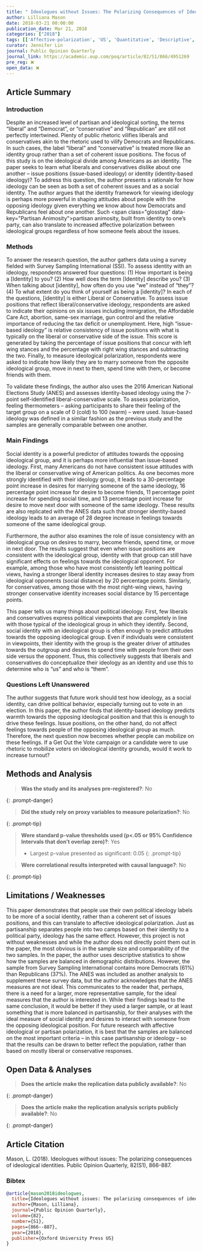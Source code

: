 ```yaml
---
title: " Ideologues without Issues: The Polarizing Consequences of Ideological Identities"
author: Lilliana Mason
date: 2018-03-21 00:00:00
publication_date: Mar 21, 2018
categories: ["2018"]
tags: [['Affective-polarization', 'US', 'Quantitative', 'Descriptive', 'ANES']]
curator: Jennifer Lin
journal: Public Opinion Quarterly
journal_link: https://academic.oup.com/poq/article/82/S1/866/4951269
pre_reg: ❌
open_data: ❌
---
```


## Article Summary

### Introduction

Despite an increased level of <span class="glosstag" data-key="Partisan">partisan</span> and ideological sorting, the terms “liberal” and “Democrat”, or “conservative” and “Republican” are still not perfectly intertwined. Plenty of public rhetoric vilifies liberals and conservatives akin to the rhetoric used to vilify Democrats and Republicans. In such cases, the label “liberal” and “conservative” is treated more like an identity group rather than a set of coherent issue positions. The focus of this study is on the ideological divide among Americans as an identity. The paper seeks to learn what liberals and conservatives dislike about one another – issue positions (issue-based <span class="glosstag" data-key="Ideology">ideology</span>) or identity (identity-based <span class="glosstag" data-key="Ideology">ideology</span>)? To address this question, the author presents a rationale for how <span class="glosstag" data-key="Ideology">ideology</span> can be seen as both a set of coherent issues and as a social identity. The author argues that the identity framework for viewing <span class="glosstag" data-key="Ideology">ideology</span> is perhaps more powerful in shaping attitudes about people with the opposing <span class="glosstag" data-key="Ideology">ideology</span> given everything we know about how Democrats and Republicans feel about one another. Such <span class="glosstag" data-key="<span class="glosstag" data-key="Partisan">Partisan</span> Animosity"><span class="glosstag" data-key="Partisan">partisan</span> animosity</span>, built from identity to one’s party, can also translate to increased <span class="glosstag" data-key="Affective Polarization">affective polarization</span> between ideological groups regardless of how someone feels about the issues. 

### Methods

To answer the research question, the author gathers data using a survey fielded with Survey Sampling International (SSI). To assess identity with an <span class="glosstag" data-key="Ideology">ideology</span>, respondents answered four questions: (1) How important is being a [Identity] to you? (2) How well does the term [Identity] describe you? (3) When talking about [identity], how often do you use “we” instead of “they”? (4) To what extent do you think of yourself as being a [identity]? In each of the questions, [identity] is either Liberal or Conservative. To assess issue positions that reflect liberal/conservative <span class="glosstag" data-key="Ideology">ideology</span>, respondents are asked to indicate their opinions on six issues including immigration, the Affordable Care Act, abortion, same-sex marriage, gun control and the relative importance of reducing the tax deficit or unemployment. Here, high “issue-based <span class="glosstag" data-key="Ideology">ideology</span>” is relative consistency of issue positions with what is typically on the liberal or conservative side of the issue. This score is generated by taking the percentage of issue positions that concur with left wing stances and the percentage with right wing stances and subtracting the two. Finally, to measure ideological polarization, respondents were asked to indicate how likely they are to marry someone from the opposite ideological group, move in next to them, spend time with them, or become friends with them. 

To validate these findings, the author also uses the 2016 American National Elections Study (<span class="glosstag" data-key="ANES">ANES</span>) and assesses identity-based <span class="glosstag" data-key="Ideology">ideology</span> using the 7-point self-identified liberal-conservative scale. To assess polarization, feeling thermometers – asking participants to share their feeling of the target group on a scale of 0 (cold) to 100 (warm) – were used. Issue-based <span class="glosstag" data-key="Ideology">ideology</span> was defined in a similar fashion as the previous study and the samples are generally comparable between one another.

### Main Findings

Social identity is a powerful predictor of attitudes towards the opposing ideological group, and it is perhaps more influential than issue-based <span class="glosstag" data-key="Ideology">ideology</span>. First, many Americans do not have consistent issue attitudes with the liberal or conservative wing of American politics. As one becomes more strongly identified with their <span class="glosstag" data-key="Ideology">ideology</span> group, it leads to a 30-percentage point increase in desires for marrying someone of the same <span class="glosstag" data-key="Ideology">ideology</span>, 16 percentage point increase for desire to become friends, 11 percentage point increase for spending social time, and 13 percentage point increase for desire to move next door with someone of the same <span class="glosstag" data-key="Ideology">ideology</span>. These results are also replicated with the <span class="glosstag" data-key="ANES">ANES</span> data such that stronger identity-based <span class="glosstag" data-key="Ideology">ideology</span> leads to an average of 28 degree increase in feelings towards someone of the same ideological group. 

Furthermore, the author also examines the role of issue consistency with an ideological group on desires to marry, become friends, spend time, or move in next door. The results suggest that even when issue positions are consistent with the ideological group, identity with that group can still have significant effects on feelings towards the ideological opponent. For example, among those who have most consistently left leaning political views, having a stronger liberal identity increases desires to stay away from ideological opponents (social distance) by 20 percentage points. Similarly, for conservatives, among those with the most right-wing views, having stronger conservative identity increases social distance by 15 percentage points.

This paper tells us many things about political <span class="glosstag" data-key="Ideology">ideology</span>. First, few liberals and conservatives express political viewpoints that are completely in line with those typical of the ideological group in which they identify. Second, social identity with an ideological group is often enough to predict attitudes towards the opposing ideological group. Even if individuals were consistent in viewpoints, their identity with the group is the greater driver of attitudes towards the outgroup and desires to spend time with people from their own side versus the opponent. Thus, this collectively suggests that liberals and conservatives do conceptualize their <span class="glosstag" data-key="Ideology">ideology</span> as an identity and use this to determine who is “us” and who is “them”.

### Questions Left Unanswered 

The author suggests that future work should test how <span class="glosstag" data-key="Ideology">ideology</span>, as a social identity, can drive political behavior, especially turning out to vote in an election. In this paper, the author finds that identity-based <span class="glosstag" data-key="Ideology">ideology</span> predicts warmth towards the opposing ideological position and that this is enough to drive these feelings. Issue positions, on the other hand, do not affect feelings towards people of the opposing ideological group as much. Therefore, the next question now becomes whether people can mobilize on these feelings. If a Get Out the Vote campaign or a candidate were to use rhetoric to mobilize voters on ideological identity grounds, would it work to increase turnout?

## Methods and Analysis

> **Was the study and its analyses pre-registered?**: No
> 
{: .prompt-danger}

> **Did the study rely on proxy variables to measure polarization?**: No
> 
{: .prompt-tip}


> **Were standard p-value thresholds used (p<.05 or 95% Confidence Intervals that don’t overlap zero)?**: Yes
>
> - Largest p-value presented as significant: 0.05
{: .prompt-tip}

> **Were correlational results interpreted with causal language?**: No
> 
{: .prompt-tip}

## Limitations / Weaknesses

This paper demonstrates that people use their own political <span class="glosstag" data-key="Ideology">ideology</span> labels to be more of a social identity, rather than a coherent set of issues positions, and this can translate to affective ideological polarization. Just as partisanship separates people into two camps based on their identity to a political party, <span class="glosstag" data-key="Ideology">ideology</span> has the same effect. However, this project is not without weaknesses and while the author does not directly point them out in the paper, the most obvious is in the sample size and comparability of the two samples. In the paper, the author uses descriptive statistics to show how the samples are balanced in demographic distributions. However, the sample from Survey Sampling International contains more Democrats (61%) than Republicans (37%). The <span class="glosstag" data-key="ANES">ANES</span> was included as another analysis to supplement these survey data, but the author acknowledges that the <span class="glosstag" data-key="ANES">ANES</span> measures are not ideal. This communicates to the reader that, perhaps, there is a need for a larger, more representative sample, for the ideal measures that the author is interested in. While their findings lead to the same conclusion, it would be better if they used a larger sample, or at least something that is more balanced in partisanship, for their analyses with the ideal measure of social identity and desires to interact with someone from the opposing ideological position. For future research with affective ideological or <span class="glosstag" data-key="Partisan">partisan</span> polarization, it is best that the samples are balanced on the most important criteria – in this case partisanship or <span class="glosstag" data-key="Ideology">ideology</span> – so that the results can be drawn to better reflect the population, rather than based on mostly liberal or conservative responses.

## Open Data & Analyses

> **Does the article make the replication data publicly available?**: No
> 
{: .prompt-danger}

> **Does the article make the replication analysis scripts publicly available?**: No
> 
{: .prompt-danger}



## Article Citation

Mason, L. (2018). Ideologues without issues: The polarizing consequences of ideological identities. Public Opinion Quarterly, 82(S1), 866-887.

### Bibtex

```bibtex
@article{mason2018ideologues,
  title={Ideologues without issues: The polarizing consequences of ideological identities},
  author={Mason, Lilliana},
  journal={Public Opinion Quarterly},
  volume={82},
  number={S1},
  pages={866--887},
  year={2018},
  publisher={Oxford University Press US}
}

```

